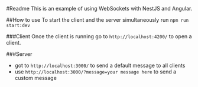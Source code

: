 #Readme
This is an example of using WebSockets with NestJS and Angular.

##How to use
To start the client and the server simultaneously run ```npm run start:dev```

###Client
Once the client is running go to ``http://localhost:4200/`` to open a client.

###Server
* got to ``http://localhost:3000/`` to send a default message to all clients
* use ``http://localhost:3000/?message=your message here`` to send a custom message